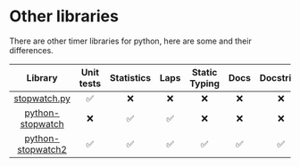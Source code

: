 # Other libraries

There are other timer libraries for python, here are some and their differences.

|                             Library                              |     Unit tests     |     Statistics     |        Laps        |   Static Typing    |        Docs        |     Docstring      |
| :--------------------------------------------------------------: | :----------------: | :----------------: | :----------------: | :----------------: | :----------------: | :----------------: |
|      [stopwatch.py](https://pypi.org/project/stopwatch.py/)      | :white_check_mark: |        :x:         |        :x:         |        :x:         |        :x:         |        :x:         |
|  [python-stopwatch](https://pypi.org/project/python-stopwatch/)  |        :x:         | :white_check_mark: | :white_check_mark: |        :x:         |        :x:         |        :x:         |
| [python-stopwatch2](https://pypi.org/project/python-stopwatch2/) | :white_check_mark: | :white_check_mark: | :white_check_mark: | :white_check_mark: | :white_check_mark: | :white_check_mark: |

